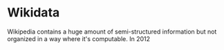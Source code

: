 # Wikidata

Wikipedia contains a huge amount of semi-structured information but not organized in a way where it's computable. In 2012 
